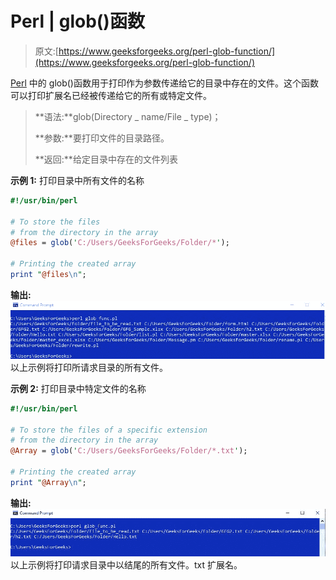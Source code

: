 # Perl | glob()函数

> 原文:[https://www.geeksforgeeks.org/perl-glob-function/](https://www.geeksforgeeks.org/perl-glob-function/)

[Perl](https://www.geeksforgeeks.org/introduction-to-perl/) 中的 glob()函数用于打印作为参数传递给它的目录中存在的文件。这个函数可以打印扩展名已经被传递给它的所有或特定文件。

> **语法:**glob(Directory _ name/File _ type)；
> 
> **参数:**要打印文件的目录路径。
> 
> **返回:**给定目录中存在的文件列表

**示例 1:** 打印目录中所有文件的名称

```perl
#!/usr/bin/perl

# To store the files
# from the directory in the array
@files = glob('C:/Users/GeeksForGeeks/Folder/*');

# Printing the created array
print "@files\n";
```

**输出:**
![](img/7889a7830e1b1c25e8a5c8730ec8ac6e.png)
以上示例将打印所请求目录的所有文件。

**示例 2:** 打印目录中特定文件的名称

```perl
#!/usr/bin/perl

# To store the files of a specific extension
# from the directory in the array
@Array = glob('C:/Users/GeeksForGeeks/Folder/*.txt');

# Printing the created array
print "@Array\n";
```

**输出:**
![](img/a769e9f3403c3ee12fe0865fe7c9dd09.png)
以上示例将打印请求目录中以结尾的所有文件。txt 扩展名。